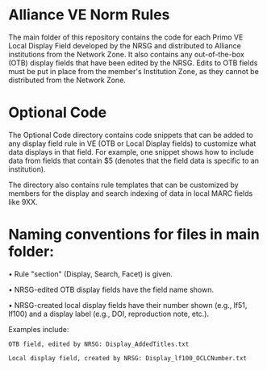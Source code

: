 # Alliance VE Norm Rules
The main folder of this repository contains the code for each Primo VE Local Display Field developed by the NRSG and distributed to Alliance institutions from the Network Zone.  It also contains any out-of-the-box (OTB) display fields that have been edited by the NRSG. Edits to OTB fields must be put in place from the member's Institution Zone, as they cannot be distributed from the Network Zone.

# Optional Code
The Optional Code directory contains code snippets that can be added to any display field rule in VE (OTB or Local Display fields) to customize what data displays in that field.  For example, one snippet shows how to include data from fields that contain $5 (denotes that the field data is specific to an institution).

The directory also contains rule templates that can be customized by members for the display and search indexing of data in local MARC fields like 9XX.

# Naming conventions for files in main folder:

• Rule "section" (Display, Search, Facet) is given.

• NRSG-edited OTB display fields have the field name shown.

• NRSG-created local display fields have their number shown (e.g., lf51, lf100) and a display label (e.g., DOI, reproduction note, etc.).

Examples include:

	OTB field, edited by NRSG: Display_AddedTitles.txt

	Local display field, created by NRSG: Display_lf100_OCLCNumber.txt
